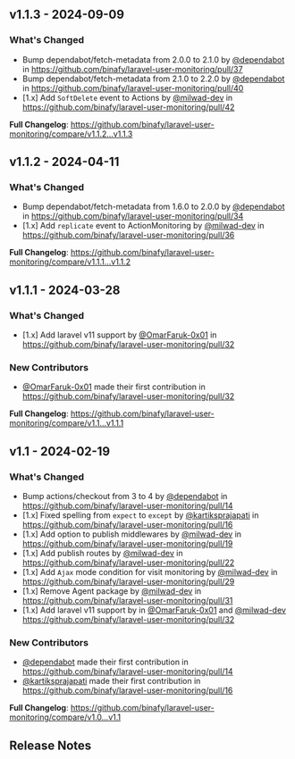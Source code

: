 ## v1.1.3 - 2024-09-09

### What's Changed

* Bump dependabot/fetch-metadata from 2.0.0 to 2.1.0 by [@dependabot](https://github.com/dependabot) in https://github.com/binafy/laravel-user-monitoring/pull/37
* Bump dependabot/fetch-metadata from 2.1.0 to 2.2.0 by [@dependabot](https://github.com/dependabot) in https://github.com/binafy/laravel-user-monitoring/pull/40
* [1.x] Add `SoftDelete` event to Actions by [@milwad-dev](https://github.com/milwad-dev) in https://github.com/binafy/laravel-user-monitoring/pull/42

**Full Changelog**: https://github.com/binafy/laravel-user-monitoring/compare/v1.1.2...v1.1.3

## v1.1.2 - 2024-04-11

### What's Changed

* Bump dependabot/fetch-metadata from 1.6.0 to 2.0.0 by [@dependabot](https://github.com/dependabot) in https://github.com/binafy/laravel-user-monitoring/pull/34
* [1.x] Add `replicate` event to ActionMonitoring by [@milwad-dev](https://github.com/milwad-dev) in https://github.com/binafy/laravel-user-monitoring/pull/36

**Full Changelog**: https://github.com/binafy/laravel-user-monitoring/compare/v1.1.1...v1.1.2

## v1.1.1 - 2024-03-28

### What's Changed

* [1.x] Add laravel v11 support by [@OmarFaruk-0x01](https://github.com/OmarFaruk-0x01) in https://github.com/binafy/laravel-user-monitoring/pull/32

### New Contributors

* [@OmarFaruk-0x01](https://github.com/OmarFaruk-0x01) made their first contribution in https://github.com/binafy/laravel-user-monitoring/pull/32

**Full Changelog**: https://github.com/binafy/laravel-user-monitoring/compare/v1.1...v1.1.1

## v1.1 - 2024-02-19

### What's Changed

* Bump actions/checkout from 3 to 4 by [@dependabot](https://github.com/dependabot) in https://github.com/binafy/laravel-user-monitoring/pull/14
* [1.x] Fixed spelling from `expect` to `except` by [@kartiksprajapati](https://github.com/kartiksprajapati) in https://github.com/binafy/laravel-user-monitoring/pull/16
* [1.x] Add option to publish middlewares by [@milwad-dev](https://github.com/milwad-dev) in https://github.com/binafy/laravel-user-monitoring/pull/19
* [1.x] Add publish routes by [@milwad-dev](https://github.com/milwad-dev) in https://github.com/binafy/laravel-user-monitoring/pull/22
* [1.x] Add `Ajax` mode condition for visit monitoring by [@milwad-dev](https://github.com/milwad-dev) in https://github.com/binafy/laravel-user-monitoring/pull/29
* [1.x] Remove Agent package by [@milwad-dev](https://github.com/milwad-dev) in https://github.com/binafy/laravel-user-monitoring/pull/31
* [1.x] Add laravel v11 support by in [@OmarFaruk-0x01](https://github.com/OmarFaruk-0x01) and [@milwad-dev](https://github.com/milwad-dev) https://github.com/binafy/laravel-user-monitoring/pull/32

### New Contributors

* [@dependabot](https://github.com/dependabot) made their first contribution in https://github.com/binafy/laravel-user-monitoring/pull/14
* [@kartiksprajapati](https://github.com/kartiksprajapati) made their first contribution in https://github.com/binafy/laravel-user-monitoring/pull/16

**Full Changelog**: https://github.com/binafy/laravel-user-monitoring/compare/v1.0...v1.1

## Release Notes

